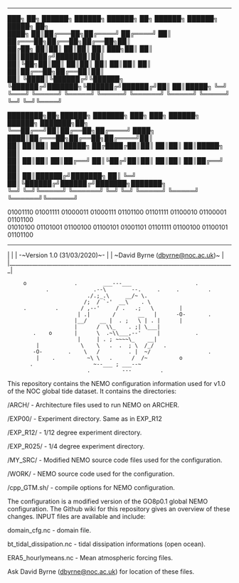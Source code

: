 _________________________________________________________________________________

  ███╗   ██╗ ██████╗  ██████╗     ██████╗ ██╗      ██████╗ ██████╗  █████╗ ██╗         
  ████╗  ██║██╔═══██╗██╔════╝    ██╔════╝ ██║     ██╔═══██╗██╔══██╗██╔══██╗██║         
  ██╔██╗ ██║██║   ██║██║         ██║  ███╗██║     ██║   ██║██████╔╝███████║██║         
  ██║╚██╗██║██║   ██║██║         ██║   ██║██║     ██║   ██║██╔══██╗██╔══██║██║         
  ██║ ╚████║╚██████╔╝╚██████╗    ╚██████╔╝███████╗╚██████╔╝██████╔╝██║  ██║█████╗
  ╚═╝  ╚═══╝ ╚═════╝  ╚═════╝     ╚═════╝ ╚══════╝ ╚═════╝ ╚═════╝ ╚═╝  ╚═╝╚════╝    
                                                                                     
  ████████╗██╗██████╗ ███████╗    ███╗   ███╗ ██████╗ ██████╗ ███████╗██╗              
  ╚══██╔══╝██║██╔══██╗██╔════╝    ████╗ ████║██╔═══██╗██╔══██╗██╔════╝██║              
     ██║   ██║██║  ██║█████╗      ██╔████╔██║██║   ██║██║  ██║█████╗  ██║              
     ██║   ██║██║  ██║██╔══╝      ██║╚██╔╝██║██║   ██║██║  ██║██╔══╝  ██║              
     ██║   ██║██████╔╝███████╗    ██║ ╚═╝ ██║╚██████╔╝██████╔╝███████╗███████╗         
     ╚═╝   ╚═╝╚═════╝ ╚══════╝    ╚═╝     ╚═╝ ╚═════╝ ╚═════╝ ╚══════╝╚══════╝         

01001110 01001111 01000011  01000111 01101100 01101111 01100010 01100001 01101100  
01010100 01101001 01100100 01100101  01001101 01101111 01100100 01100101 01101100 
_________________________________________________________________________________
|                                                                               |
|                        -~Version 1.0 (31/03/2020)~-                           |
|                      ~David Byrne (dbyrne@noc.ac.uk)~                         |
|_______________________________________________________________________________|

         o               .        ___---___                    .                   
                .              .--\        --.     .     .         .
                             ./.;_.\     __/~ \.     
                            /;  / `-'  __\    . \                            
         .         .       / ,--'     / .   .;   \        |
                          | .|       /       __   |      -O-       .
                         |__/    __ |  . ;   \ | . |      |
                         |      /  \\_    . ;| \___|    
            .    o       |      \  .~\\___,--'     |           .
                          |     | . ; ~~~~\_    __|
             |             \    \   .  .  ; \  /_/   .
            -O-        .    \   /         . |  ~/                  .
             |    .          ~\ \   .      /  /~          o
           .                   ~--___ ; ___--~       
                             .          ---         .              

This repository contains the NEMO configuration information used for v1.0 of the NOC
global tide dataset. It contains the directories:

/ARCH/       - Architecture files used to run NEMO on ARCHER.

/EXP00/      - Experiment directory. Same as in EXP_R12

/EXP_R12/    - 1/12 degree experiment directory.

/EXP_R025/   - 1/4 degree experiment directory.

/MY_SRC/     - Modified NEMO source code files used for the configuration.

/WORK/       - NEMO source code used for the configuration.

/cpp_GTM.sh/ - compile options for NEMO configuration. 

The configuration is a modified version of the GO8p0.1 global NEMO configuration.
The Github wiki for this repository gives an overview of these changes. 
INPUT files are available and include:

domain_cfg.nc           -  domain file.

bt_tidal_dissipation.nc - tidal dissipation informations (open ocean).

ERA5_hourlymeans.nc     - Mean atmospheric forcing files.

Ask David Byrne (dbyrne@noc.ac.uk) for location of these files.
